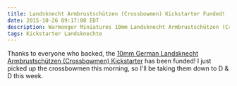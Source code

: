 ```yaml
---
title: Landsknecht Armbrustschützen (Crossbowmen) Kickstarter Funded!
date: 2015-10-26 09:17:00 EDT
description: Warmonger Miniatures 10mm Landsknecht Armbrustschützen (Crossbowmen) Kickstarter has been funded.
tags: Kickstarter Landsknechte
---
```

Thanks to everyone who backed, the [10mm German Landsknecht Armbrustschützen (Crossbowmen) Kickstarter](https://www.kickstarter.com/projects/1765086496/10mm-german-landsknecht-armbrustschutzen-crossbowm) has been funded! I just picked up the crossbowmen this morning, so I'll be taking them down to D & D this week.